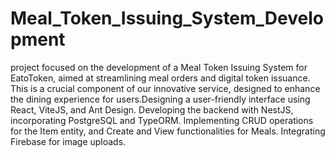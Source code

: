 # Meal_Token_Issuing_System_Development
 project focused on the development of a Meal Token Issuing System for EatoToken, aimed at streamlining meal orders and digital token issuance. This is a crucial component of our innovative service, designed to enhance the dining experience for users.Designing a user-friendly interface using React, ViteJS, and Ant Design. Developing the backend with NestJS, incorporating PostgreSQL and TypeORM. Implementing CRUD operations for the Item entity, and Create and View functionalities for Meals. Integrating Firebase for image uploads.
